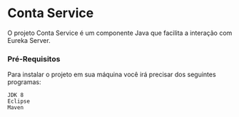 # Conta Service

O projeto Conta Service é um componente Java que facilita a interação com Eureka Server.

### Pré-Requisitos

Para instalar o projeto em sua máquina você irá precisar dos seguintes programas:
```
JDK 8
Eclipse 
Maven
```
